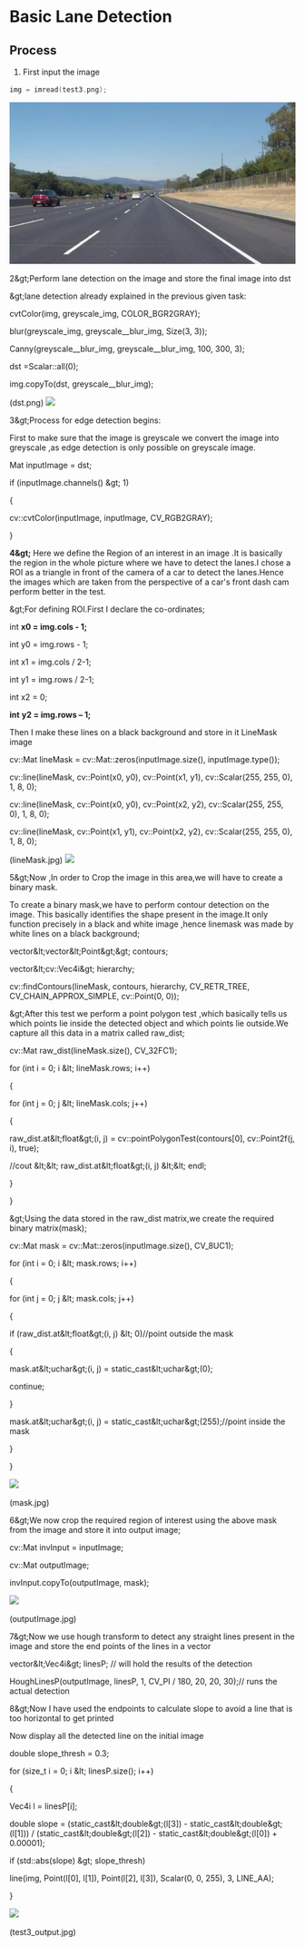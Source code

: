 # Basic Lane Detection


## Process
1. First input the image

```cpp
img = imread(test3.png);
```
![img1](/pics/README_pics/img1.jpg)

2\&gt;Perform lane detection on the image and store the final image into dst

\&gt;lane detection already explained in the previous given task:

cvtColor(img, greyscale\_img, COLOR\_BGR2GRAY);

blur(greyscale\_img, greyscale\_\_blur\_img, Size(3, 3));

Canny(greyscale\_\_blur\_img, greyscale\_\_blur\_img, 100, 300, 3);

dst =Scalar::all(0);

img.copyTo(dst, greyscale\_\_blur\_img);

(dst.png) ![](RackMultipart20200930-4-bvionh_html_9c39001d9a1f548.png)

3\&gt;Process for edge detection begins:

First to make sure that the image is greyscale we convert the image into greyscale ,as edge detection is only possible on greyscale image.

Mat inputImage = dst;

if (inputImage.channels() \&gt; 1)

{

cv::cvtColor(inputImage, inputImage, CV\_RGB2GRAY);

}

**4\&gt;** Here we define the Region of an interest in an image .It is basically the region in the whole picture where we have to detect the lanes.I chose a ROI as a triangle in front of the camera of a car to detect the lanes.Hence the images which are taken from the perspective of a car&#39;s front dash cam perform better in the test.

\&gt;For defining ROI.First I declare the co-ordinates;

int **x0 = img.cols - 1;**

int y0 = img.rows - 1;

int x1 = img.cols / 2-1;

int y1 = img.rows / 2-1;

int x2 = 0;

**int**  **y2 = img.rows – 1;**

Then I make these lines on a black background and store in it LineMask image

cv::Mat lineMask = cv::Mat::zeros(inputImage.size(), inputImage.type());

cv::line(lineMask, cv::Point(x0, y0), cv::Point(x1, y1), cv::Scalar(255, 255, 0), 1, 8, 0);

cv::line(lineMask, cv::Point(x0, y0), cv::Point(x2, y2), cv::Scalar(255, 255, 0), 1, 8, 0);

cv::line(lineMask, cv::Point(x1, y1), cv::Point(x2, y2), cv::Scalar(255, 255, 0), 1, 8, 0);

(lineMask.jpg) ![](RackMultipart20200930-4-bvionh_html_4a864e9b7e64b66c.jpg)

5\&gt;Now ,In order to Crop the image in this area,we will have to create a binary mask.

To create a binary mask,we have to perform contour detection on the image. This basically identifies the shape present in the image.It only function precisely in a black and white image ,hence linemask was made by white lines on a black background;

vector\&lt;vector\&lt;Point\&gt;\&gt; contours;

vector\&lt;cv::Vec4i\&gt; hierarchy;

cv::findContours(lineMask, contours, hierarchy, CV\_RETR\_TREE, CV\_CHAIN\_APPROX\_SIMPLE, cv::Point(0, 0));

\&gt;After this test we perform a point polygon test ,which basically tells us which points lie inside the detected object and which points lie outside.We capture all this data in a matrix called raw\_dist;

cv::Mat raw\_dist(lineMask.size(), CV\_32FC1);

for (int i = 0; i \&lt; lineMask.rows; i++)

{

for (int j = 0; j \&lt; lineMask.cols; j++)

{

raw\_dist.at\&lt;float\&gt;(i, j) = cv::pointPolygonTest(contours[0], cv::Point2f(j, i), true);

//cout \&lt;\&lt; raw\_dist.at\&lt;float\&gt;(i, j) \&lt;\&lt; endl;

}

}

\&gt;Using the data stored in the raw\_dist matrix,we create the required binary matrix(mask);

cv::Mat mask = cv::Mat::zeros(inputImage.size(), CV\_8UC1);

for (int i = 0; i \&lt; mask.rows; i++)

{

for (int j = 0; j \&lt; mask.cols; j++)

{

if (raw\_dist.at\&lt;float\&gt;(i, j) \&lt; 0)//point outside the mask

{

mask.at\&lt;uchar\&gt;(i, j) = static\_cast\&lt;uchar\&gt;(0);

continue;

}

mask.at\&lt;uchar\&gt;(i, j) = static\_cast\&lt;uchar\&gt;(255);//point inside the mask

}

}

![](RackMultipart20200930-4-bvionh_html_68fb3f1bc40813fd.png)

(mask.jpg)

6\&gt;We now crop the required region of interest using the above mask from the image and store it into output image;

cv::Mat invInput = inputImage;

cv::Mat outputImage;

invInput.copyTo(outputImage, mask);

![](RackMultipart20200930-4-bvionh_html_889a1c24665c10c8.png)

(outputImage.jpg)

7\&gt;Now we use hough transform to detect any straight lines present in the image and store the end points of the lines in a vector

vector\&lt;Vec4i\&gt; linesP; // will hold the results of the detection

HoughLinesP(outputImage, linesP, 1, CV\_PI / 180, 20, 20, 30);// runs the actual detection

8\&gt;Now I have used the endpoints to calculate slope to avoid a line that is too horizontal to get printed

Now display all the detected line on the initial image

double slope\_thresh = 0.3;

for (size\_t i = 0; i \&lt; linesP.size(); i++)

{

Vec4i l = linesP[i];

double slope = (static\_cast\&lt;double\&gt;(l[3]) - static\_cast\&lt;double\&gt;(l[1])) / (static\_cast\&lt;double\&gt;(l[2]) - static\_cast\&lt;double\&gt;(l[0]) + 0.00001);

if (std::abs(slope) \&gt; slope\_thresh)

line(img, Point(l[0], l[1]), Point(l[2], l[3]), Scalar(0, 0, 255), 3, LINE\_AA);

}

![](RackMultipart20200930-4-bvionh_html_ff00e4df9b40e256.png)

(test3\_output.jpg)
